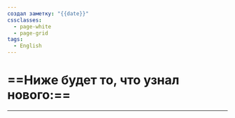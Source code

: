 ```yaml
---
создал заметку: "{{date}}"
cssclasses:
  - page-white
  - page-grid
tags:
  - English
---
```

# ==Ниже будет то, что узнал нового:==

---
